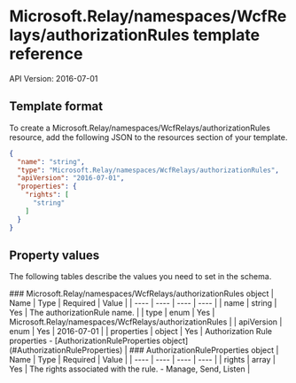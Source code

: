 # Microsoft.Relay/namespaces/WcfRelays/authorizationRules template reference
API Version: 2016-07-01
## Template format

To create a Microsoft.Relay/namespaces/WcfRelays/authorizationRules resource, add the following JSON to the resources section of your template.

```json
{
  "name": "string",
  "type": "Microsoft.Relay/namespaces/WcfRelays/authorizationRules",
  "apiVersion": "2016-07-01",
  "properties": {
    "rights": [
      "string"
    ]
  }
}
```
## Property values

The following tables describe the values you need to set in the schema.

<a id="Microsoft.Relay/namespaces/WcfRelays/authorizationRules" />
### Microsoft.Relay/namespaces/WcfRelays/authorizationRules object
|  Name | Type | Required | Value |
|  ---- | ---- | ---- | ---- |
|  name | string | Yes | The authorizationRule name. |
|  type | enum | Yes | Microsoft.Relay/namespaces/WcfRelays/authorizationRules |
|  apiVersion | enum | Yes | 2016-07-01 |
|  properties | object | Yes | Authorization Rule properties - [AuthorizationRuleProperties object](#AuthorizationRuleProperties) |


<a id="AuthorizationRuleProperties" />
### AuthorizationRuleProperties object
|  Name | Type | Required | Value |
|  ---- | ---- | ---- | ---- |
|  rights | array | Yes | The rights associated with the rule. - Manage, Send, Listen |


